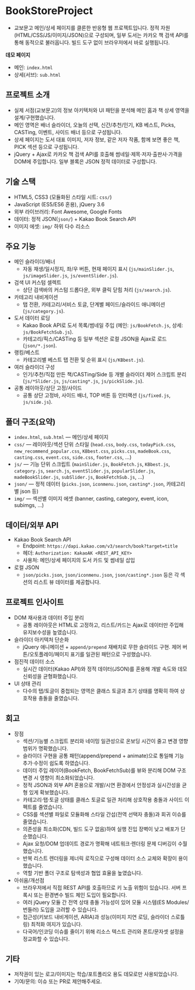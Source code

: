 # BookStoreProject

- 교보문고 메인/상세 페이지를 클론한 반응형 웹 프로젝트입니다. 정적 자원(HTML/CSS/JS/이미지/JSON)으로 구성되며, 일부 도서는 카카오 책 검색 API를 통해 동적으로 불러옵니다. 빌드 도구 없이 브라우저에서 바로 실행됩니다.

**데모 페이지**

- 메인: `index.html`
- 상세(서브): `sub.html`

## 프로젝트 소개

- 실제 서점(교보문고)의 정보 아키텍처와 UI 패턴을 분석해 메인 홈과 책 상세 영역을 설계/구현했습니다.
- 메인 영역은 배너 슬라이더, 오늘의 선택, 신간/추천/인기, KB 베스트, Picks, CASTing, 이벤트, 사이드 배너 등으로 구성됩니다.
- 상세 페이지는 도서 대표 이미지, 저자 정보, 같은 저자 작품, 함께 보면 좋은 책, PICK 섹션 등으로 구성됩니다.
- jQuery + Ajax로 카카오 책 검색 API를 호출해 썸네일·제목·저자·출판사·가격을 DOM에 주입합니다. 일부 블록은 JSON 정적 데이터로 구성합니다.

## 기술 스택

- HTML5, CSS3 (모듈화된 스타일 시트: `css/`)
- JavaScript (ES5/ES6 혼용), jQuery 3.6
- 외부 라이브러리: Font Awesome, Google Fonts
- 데이터: 정적 JSON(`json/`) + Kakao Book Search API
- 이미지 에셋: `img/` 하위 다수 리소스

## 주요 기능

- 메인 슬라이더/배너
  - 자동 재생/일시정지, 좌/우 버튼, 현재 페이지 표시 (`js/mainSlider.js`, `js/imageSlider.js`, `js/eventSlider.js`).
- 검색 UI 커스텀 셀렉트
  - 상단 검색바의 커스텀 드롭다운, 외부 클릭 닫힘 처리 (`js/search.js`).
- 카테고리 내비게이션
  - 탭 전환, 카테고리/서비스 토글, 단계별 페이드/슬라이드 애니메이션 (`js/category.js`).
- 도서 데이터 로딩
  - Kakao Book API로 도서 목록/썸네일 주입 (메인: `js/BookFetch.js`, 상세: `js/BookFetchSub.js`).
  - 카테고리/픽스/CASTing 등 일부 섹션은 로컬 JSON을 Ajax로 로드 (`json/*.json`).
- 랭킹/베스트
  - 카테고리별 베스트 탭 전환 및 순위 표시 (`js/KBbest.js`).
- 여러 슬라이더 구성
  - 인기/추천/직접 만든 책/CASTing/Side 등 개별 슬라이더 제어 스크립트 분리 (`js/*Slider.js`, `js/casting*.js`, `js/pickSlide.js`).
- 공통 레이아웃/상단 고정/사이드
  - 공통 상단 고정바, 사이드 배너, TOP 버튼 등 인터랙션 (`js/fixed.js`, `js/side.js`).

## 폴더 구조(요약)

- `index.html`, `sub.html` — 메인/상세 페이지
- `css/` — 레이아웃/섹션 단위 스타일 (`head.css`, `body.css`, `todayPick.css`, `new_recommend_popular.css`, `KBbest.css`, `picks.css`, `madeBook.css`, `casting.css`, `event.css`, `side.css`, `footer.css`, …)
- `js/` — 기능 단위 스크립트 (`mainSlider.js`, `BookFetch.js`, `KBbest.js`, `category.js`, `search.js`, `eventSlider.js`, `popularSlider.js`, `madeBookSlider.js`, `subSlider.js`, `BookFetchSub.js`, …)
- `json/` — 정적 데이터 (`picks.json`, `iconmenu.json`, `casting*.json`, 카테고리 별 json 등)
- `img/` — 섹션별 이미지 에셋 (banner, casting, category, event, icon, subimgs, …)

## 데이터/외부 API

- Kakao Book Search API
  - Endpoint: `https://dapi.kakao.com/v3/search/book?target=title`
  - 헤더: `Authorization: KakaoAK <REST_API_KEY>`
  - 사용처: 메인/상세 페이지의 도서 카드 및 썸네일 삽입
- 로컬 JSON
  - `json/picks.json`, `json/iconmenu.json`, `json/casting*.json` 등은 각 섹션의 리스트 뷰 데이터를 제공합니다.

## 프로젝트 인사이트

- DOM 재사용과 데이터 주입 분리
  - 공통 레이아웃은 HTML로 고정하고, 리스트/카드는 Ajax로 데이터만 주입해 유지보수성을 높였습니다.
- 슬라이더 아키텍처 단순화
  - jQuery 애니메이션 + `append/prepend` 재배치로 무한 슬라이드 구현. 제어 버튼/오토플레이/페이지 표기를 일관된 패턴으로 구성했습니다.
- 점진적 데이터 소스
  - 실시간 데이터(Kakao API)와 정적 데이터(JSON)를 혼용해 개발 속도와 데모 신뢰성을 균형화했습니다.
- UI 상태 관리
  - 다수의 탭/토글이 중첩되는 영역은 클래스 토글과 초기 상태를 명확히 하여 상호작용 충돌을 줄였습니다.

## 회고

- 장점
  - 섹션/기능별 스크립트 분리와 네이밍 일관성으로 온보딩 시간이 줄고 변경 영향 범위가 명확했습니다.
  - 슬라이더 구현을 공통 패턴(append/prepend + animate)으로 통일해 기능 추가·수정이 쉽도록 하였습니다.
  - 데이터 주입 레이어(BookFetch, BookFetchSub)를 뷰와 분리해 DOM 구조 변경 시 영향이 최소화되었습니다.
  - 정적 JSON과 외부 API 혼용으로 개발/시연 환경에서 안정성과 실시간성을 균형 있게 확보했습니다.
  - 카테고리·탭·토글 상태를 클래스 토글로 일관 처리해 상호작용 충돌과 사이드 이펙트를 줄였습니다.
  - CSS를 섹션별 파일로 모듈화해 스타일 간섭(전역 선택자 충돌)과 회귀 이슈를 줄였습니다.
  - 의존성을 최소화(CDN, 빌드 도구 없음)하여 실행 진입 장벽이 낮고 배포가 단순했습니다.
  - Ajax 요청/DOM 업데이트 경로가 명확해 네트워크·렌더링 문제 디버깅이 수월했습니다.
  - 반복 리스트 렌더링을 제너릭 로직으로 구성해 데이터 소스 교체와 확장이 용이했습니다.
  - 역할 기반 폴더 구조로 탐색성과 협업 효율을 높였습니다.
- 아쉬움/개선점
  - 브라우저에서 직접 REST API를 호출하므로 키 노출 위험이 있습니다. 서버 프록시 또는 환경변수 빌드 체인 도입이 필요합니다.
  - 여러 jQuery 모듈 간 전역 상태 충돌 가능성이 있어 모듈 시스템(ES Modules/번들러) 도입을 고려할 수 있습니다.
  - 접근성(키보드 내비게이션, ARIA)과 성능(이미지 지연 로딩, 슬라이더 스로틀링) 최적화 여지가 있습니다.
  - 다국어/인코딩 이슈를 줄이기 위해 리소스 텍스트 관리와 폰트/문자셋 설정을 정교화할 수 있습니다.

## 기타

- 저작권이 있는 로고/이미지는 학습/포트폴리오 용도 데모로만 사용되었습니다.
- 기여/문의: 이슈 또는 PR로 제안해주세요.
